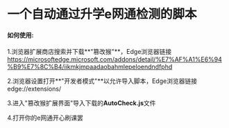 # 一个自动通过升学e网通检测的脚本
#### 如何使用:
1.浏览器扩展商店搜索并下载**"篡改猴"**，Edge浏览器链接 https://microsoftedge.microsoft.com/addons/detail/%E7%AF%A1%E6%94%B9%E7%8C%B4/iikmkjmpaadaobahmlepeloendndfphd

2.浏览器设置打开**"开发者模式"**以允许导入脚本，Edge浏览器链接edge://extensions/

3.进入"篡改猴扩展界面"导入下载的**AutoCheck.js**文件

4.打开你的e网通开心刷课罢
